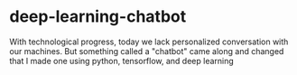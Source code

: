 # deep-learning-chatbot

With technological progress, today we lack personalized conversation with our machines. 
But something called a "chatbot" came along and changed that
I made one using python, tensorflow, and deep learning
